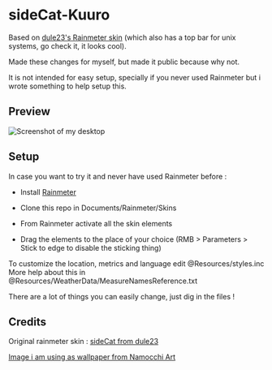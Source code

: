 # sideCat-Kuuro

Based on [dule23's Rainmeter skin](https://www.deviantart.com/dule23/art/Catppuccin-Rainmeter-skin-914252677/) (which also has a top bar for unix systems, go check it, it looks cool).

Made these changes for myself, but made it public because why not.

It is not intended for easy setup, specially if you never used Rainmeter but i wrote something to help setup this.

## Preview

![Screenshot of my desktop](https://i.imgur.com/KGMrwea.png)

## Setup

In case you want to try it and never have used Rainmeter before :

- Install [Rainmeter](https://www.rainmeter.net/)

- Clone this repo in Documents/Rainmeter/Skins

- From Rainmeter activate all the skin elements

- Drag the elements to the place of your choice (RMB > Parameters > Stick to edge to disable the sticking thing)

To customize the location, metrics and language edit @Resources/styles.inc<br>
More help about this in @Resources/WeatherData/MeasureNamesReference.txt

There are a lot of things you can easily change, just dig in the files !

## Credits

Original rainmeter skin : [sideCat from dule23](https://www.deviantart.com/dule23/art/Catppuccin-Rainmeter-skin-914252677/)

[Image i am using as wallpaper from Namocchi Art](https://www.artstation.com/artwork/4XRwzY/)
